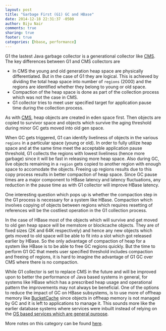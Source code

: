 ```yaml
---
layout: post
title: "Garbage First (G1) GC and HBase"
date: 2014-12-18 22:31:37 -0500
author: Biju Nair
comments: true
sharing: true
footer: true
categories: [hbase, performance]
---
```

G1 the lastest Java garbage collector is a generational collector like [CMS](/blog/2014/12/13/jvm-gc-settings-and-hbase/). The key differences between G1 and CMS collectors are

- In CMS the young and old generation heap space are physically differentiated. But in the case of G1 they are logical. This is achieved by dividing the total heap space into number of ``regions`` (2000) and the regions are identified whether they belong to young or old space.
- Compaction of the heap space is done as part of the collection process which was not the case in CMS.
- G1 collector tries to meet user specified target for application pause time during the collection process.
<!-- more -->
As with [CMS](http://www.oracle.com/webfolder/technetwork/tutorials/obe/java/G1GettingStarted/index.html), heap objects are created in eden space first. Then objects are copied to survivor space and objects which survive the aging threshold during minor GC gets moved into old gen space. 

When GC gets triggered, G1 can identify liveliness of objects in the various ``regions`` in a particular space (young or old). In order to fully utilize heap space and at the same time meet the acceptable application pause threshold, G1 collects the regions with lowest liveliness (hence more garbage) since it will be fast in releasing more heap space. Also during GC, live objects remaining in a ``region`` gets copied to another region with enough space to accomodate the objects. Freeing up regions results due to this copy process results in better compaction of heap space. Since GC pause times are a major component to HBase latency and latency fluctuations, any reduction in the pause time as with G1 collector will improve HBase latency.

One interesting question which pops up is whether the compaction step in the G1 process is necessary for a system like HBase. Compaction which involves copying of objects between regions which requires resetting of references will be the costliest operation in the G1 collection process. 

In the case of HBase most of the objects which will survive and get moved to old gen heap space will be memstore or blockcache objects. They are of fixed sizes (2K and 64K respectively) and hence any new objects which gets moved to old space will be able to fit into a slot which got released earlier by HBase. So the only advantage of compaction of heap for a system like HBase is to be able to free GC regions quickly. But the time to perform G1 GC that meets user specified threshold includes compaction and freeing of regions, it is hard to imagine the advantage of G1 GC over CMS where there is no compaction.

While G1 collector is set to replace CMS in the future and will be improved upon to better the performance of Java based systems in general, for systems like HBase which has a prescribed heap usage and operational pattern the improvements may not always be beneficial. One of the options to reduce the impact of GC on HBase subsystems, is to use more of offheap memory like [BucketCache](/blog/2014/11/24/how-to-leverage-large-physical-memory-to-improve-hbase-read-performance/) since objects in offheap memory is not managed by GC and it is left to applications to manage it. This sounds more like the earlier database systems where services were inbuilt instead of relying on the [OS based services which are general purpose](http://www.eecs.berkeley.edu/~prabal/resources/osprelim/Sto81.pdf).

More notes on this category can be found [here](http://blog.asquareb.com/blog/categories/hbase/).

